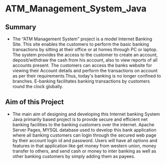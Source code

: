 # ATM_Management_System_Java

## Summary
- The “ATM Management System” project is a model Internet Banking Site. This site
enables the customers to perform the basic banking transactions by sitting at their office or at
homes through PC or laptop. The system provides the access to the customer to create an
account, deposit/withdraw the cash from his account, also to view reports of all accounts present.
The customers can access the banks website for viewing their Account details and perform the
transactions on account as per their requirements.Thus, today's banking is no longer confined to branches.
E-banking facilitates banking transactions by customers round the clock globally.



## Aim of this Project
- The main aim of designing and developing this Internet banking System Java primarily based project is to provide secure and efficient net banking facilities to the banking
customers over the internet. Apache Server Pages, MYSQL database used to develop this bank
application where all banking customers can login through the secured web page by their account
login id and password. Users will have all options and features in that application like get money
from western union, money transfer to others, and send cash or money to inter banking as well as
other banking customers by simply adding them as payees.
